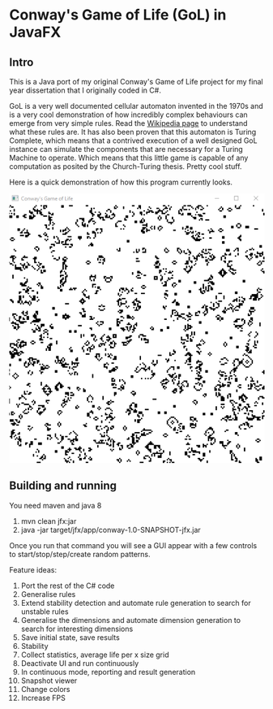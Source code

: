 # Conway's Game of Life (GoL) in JavaFX

## Intro
This is a Java port of my original Conway's Game of Life project for my final year dissertation that I originally coded in C#.

GoL is a very well documented cellular automaton invented in the 1970s and is a very cool demonstration of how incredibly complex
behaviours can emerge from very simple rules. Read the [Wikipedia page](https://en.wikipedia.org/wiki/Conway%27s_Game_of_Life) to understand what these rules are. It has also been proven that this automaton is Turing Complete, which means that a contrived execution of a well designed GoL instance can simulate the components that are necessary for a Turing Machine to operate. Which means that this little game is capable of any computation as posited by the Church-Turing thesis. Pretty cool stuff.

Here is a quick demonstration of how this program currently looks.

![](conway.gif)

## Building and running

You need maven and java 8

1. mvn clean jfx:jar
2. java -jar target/jfx/app/conway-1.0-SNAPSHOT-jfx.jar

Once you run that command you will see a GUI appear with a few controls to start/stop/step/create random patterns.

Feature ideas:
1. Port the rest of the C# code
2. Generalise rules
3. Extend stability detection and automate rule generation to search for unstable rules
4. Generalise the dimensions and automate dimension generation to search for interesting dimensions
5. Save initial state, save results
6. Stability
7. Collect statistics, average life per x size grid
8. Deactivate UI and run continuously
9. In continuous mode, reporting and result generation
10. Snapshot viewer
11. Change colors
12. Increase FPS

